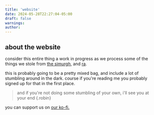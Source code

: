 ```yaml
---
title: 'website'
date: 2024-05-28T22:27:04-05:00
draft: false
warnings:
author:
---
```

## about the website
consider this entire thing a work in progress as we process some of the things we stole from [the simurgh](https://sinceriously.fyi), and [ra](https://voidgoddess.org).

this is probably going to be a pretty mixed bag, and include a lot of stumbling around in the dark. course if you're reading me you probably signed up for that in the first place.

 > and if you're not doing some stumbling of your own, i'll see you at your end
 > {.robin}

you can support us on [our ko-fi.](https://ko-fi.com/darkfireside)


